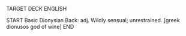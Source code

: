 TARGET DECK
ENGLISH

START
Basic
Dionysian
Back: adj. Wildly sensual; unrestrained. [greek dionusos god of wine]
END

